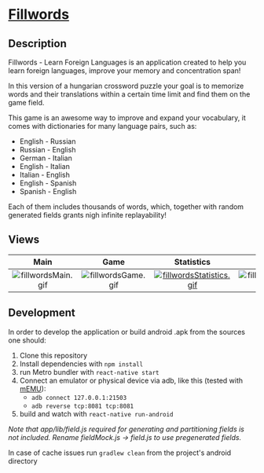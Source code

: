 # [Fillwords](https://play.google.com/store/apps/details?id=com.k5md.fillwords)

## Description

Fillwords - Learn Foreign Languages is an application created to help you learn foreign languages, improve your memory and concentration span!

In this version of a hungarian crossword puzzle your goal is to memorize words and their translations within a certain time limit and find them on the game field.

This game is an awesome way to improve and expand your vocabulary, it comes with dictionaries for many language pairs, such as:
- English - Russian
- Russian - English
- German - Italian
- English - Italian
- Italian - English
- English - Spanish
- Spanish - English

Each of them includes thousands of words, which, together with random generated fields grants nigh infinite replayability!

## Views

Main|Game|Statistics|Settings|
:---:|:---:|:---:|:---:|
![fillwordsMain.gif](https://s3.gifyu.com/images/fillwordsMain.gif) |  ![fillwordsGame.gif](https://s3.gifyu.com/images/fillwordsGame.gif) | [![fillwordsStatistics.gif](https://s3.gifyu.com/images/fillwordsStatistics.gif)](https://gifyu.com/image/kVF1) | ![fillwordsOptions.gif](https://s3.gifyu.com/images/fillwordsOptions.gif)

## Development

In order to develop the application or build android .apk from the sources one should:
1. Clone this repository
2. Install dependencies with `npm install`
3. run Metro bundler with `react-native start`
4. Connect an emulator or physical device via adb, like this (tested with [mEMU](https://www.memuplay.com/)):
	- `adb connect 127.0.0.1:21503`
	- `adb reverse tcp:8081 tcp:8081`
5. build and watch with `react-native run-android`

*Note that app/lib/field.js required for generating and partitioning fields is not included. Rename fieldMock.js -> field.js to use pregenerated fields.*

In case of cache issues run `gradlew clean` from the project's android directory
